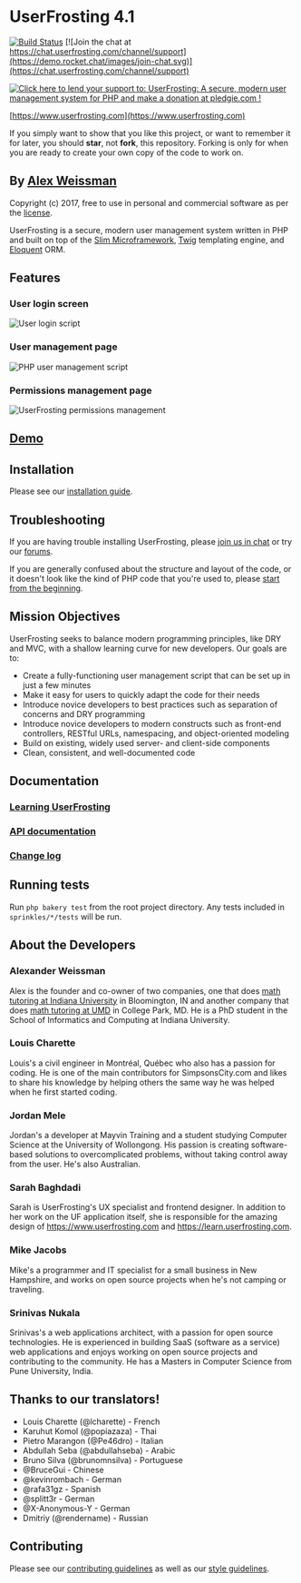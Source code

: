 # UserFrosting 4.1

[![Build Status](https://travis-ci.org/userfrosting/UserFrosting.svg?branch=master)](https://travis-ci.org/userfrosting/UserFrosting)
[![Join the chat at https://chat.userfrosting.com/channel/support](https://demo.rocket.chat/images/join-chat.svg)](https://chat.userfrosting.com/channel/support)

[![Click here to lend your support to: UserFrosting: A secure, modern user management system for PHP and make a donation at pledgie.com !](https://pledgie.com/campaigns/29583.png?skin_name=chrome)](https://pledgie.com/campaigns/29583)

[https://www.userfrosting.com](https://www.userfrosting.com)

If you simply want to show that you like this project, or want to remember it for later, you should **star**, not **fork**, this repository.  Forking is only for when you are ready to create your own copy of the code to work on.

## By [Alex Weissman](https://alexanderweissman.com)

Copyright (c) 2017, free to use in personal and commercial software as per the [license](LICENSE.md).

UserFrosting is a secure, modern user management system written in PHP and built on top of the [Slim Microframework](http://www.slimframework.com/), [Twig](http://twig.sensiolabs.org/) templating engine, and [Eloquent](https://laravel.com/docs/5.4/eloquent#introduction) ORM.

## Features

### User login screen
![User login script](screenshots/login.png)

### User management page
![PHP user management script](screenshots/users.png)

### Permissions management page
![UserFrosting permissions management](screenshots/permissions.png)

## [Demo](https://demo.userfrosting.com)

## Installation

Please see our [installation guide](https://learn.userfrosting.com/installation).

## Troubleshooting

If you are having trouble installing UserFrosting, please [join us in chat](https://chat.userfrosting.com) or try our [forums](https://forums.userfrosting.com).

If you are generally confused about the structure and layout of the code, or it doesn't look like the kind of PHP code that you're used to, please [start from the beginning](https://learn.userfrosting.com/background).  

## Mission Objectives

UserFrosting seeks to balance modern programming principles, like DRY and MVC, with a shallow learning curve for new developers.  Our goals are to:

- Create a fully-functioning user management script that can be set up in just a few minutes
- Make it easy for users to quickly adapt the code for their needs
- Introduce novice developers to best practices such as separation of concerns and DRY programming
- Introduce novice developers to modern constructs such as front-end controllers, RESTful URLs, namespacing, and object-oriented modeling
- Build on existing, widely used server- and client-side components
- Clean, consistent, and well-documented code

## Documentation

### [Learning UserFrosting](https://learn.userfrosting.com)

### [API documentation](http://api.userfrosting.com)

### [Change log](CHANGELOG.md)

## Running tests

Run `php bakery test` from the root project directory. Any tests included in `sprinkles/*/tests` will be run.

## About the Developers

### Alexander Weissman

Alex is the founder and co-owner of two companies, one that does [math tutoring at Indiana University](https://bloomingtontutors.com) in Bloomington, IN and another company that does [math tutoring at UMD](https://collegeparktutors.com) in College Park, MD. He is a PhD student in the School of Informatics and Computing at Indiana University.

### Louis Charette

Louis's a civil engineer in Montréal, Québec who also has a passion for coding. He is one of the main contributors for SimpsonsCity.com and likes to share his knowledge by helping others the same way he was helped when he first started coding.

### Jordan Mele

Jordan's a developer at Mayvin Training and a student studying Computer Science at the University of Wollongong. His passion is creating software-based solutions to overcomplicated problems, without taking control away from the user. He's also Australian.

### Sarah Baghdadi

Sarah is UserFrosting's UX specialist and frontend designer.  In addition to her work on the UF application itself, she is responsible for the amazing design of https://www.userfrosting.com and https://learn.userfrosting.com.

### Mike Jacobs

Mike's a programmer and IT specialist for a small business in New Hampshire, and works on open source projects when he's not camping or traveling.

### Srinivas Nukala

Srinivas's a web applications architect, with a passion for open source technologies. He is experienced in building SaaS (software as a service) web applications and enjoys working on open source projects and contributing to the community. He has a Masters in Computer Science from Pune University, India.

## Thanks to our translators!

- Louis Charette (@lcharette) - French
- Karuhut Komol (@popiazaza) - Thai
- Pietro Marangon (@Pe46dro) - Italian
- Abdullah Seba (@abdullahseba) - Arabic
- Bruno Silva (@brunomnsilva) - Portuguese
- @BruceGui - Chinese
- @kevinrombach - German
- @rafa31gz - Spanish
- @splitt3r - German
- @X-Anonymous-Y - German
- Dmitriy (@rendername) - Russian

## Contributing

Please see our [contributing guidelines](.github/CONTRIBUTING.md) as well as our [style guidelines](STYLE-GUIDE.md).
